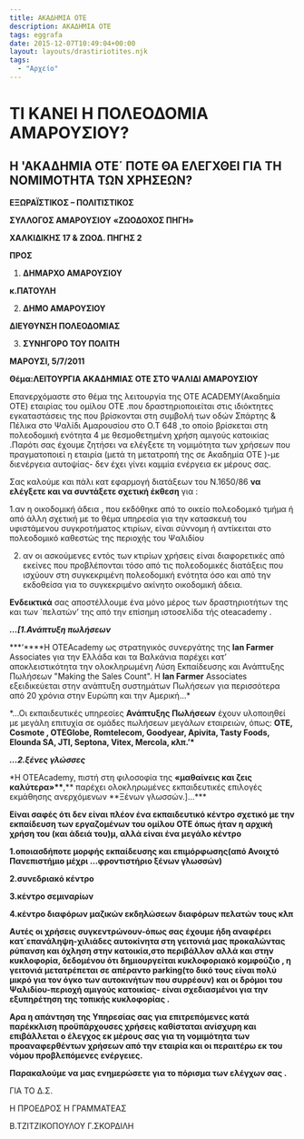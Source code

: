 ```yaml
---
title: ΑΚΑΔΗΜΙΑ ΟΤΕ
description: ΑΚΑΔΗΜΙΑ ΟΤΕ
tags: eggrafa
date: 2015-12-07T10:49:04+00:00
layout: layouts/drastiriotites.njk
tags:
  - "Αρχείο"
---
```


# ΤΙ ΚΑΝΕΙ Η ΠΟΛΕΟΔΟΜΙΑ ΑΜΑΡΟΥΣΙΟΥ?

## Η 'ΑΚΑΔΗΜΙΑ ΟΤΕ΄ ΠΟΤΕ ΘΑ ΕΛΕΓΧΘΕΙ ΓΙΑ ΤΗ ΝΟΜΙΜΟΤΗΤΑ ΤΩΝ ΧΡΗΣΕΩΝ?

<!-- excerpt -->

**EΞΩΡΑΪΣΤΙΚΟΣ – ΠΟΛΙΤΙΣΤΙΚΟΣ**

**ΣΥΛΛΟΓΟΣ ΑΜΑΡΟΥΣΙΟΥ** **«ΖΩΟΔΟΧΟΣ ΠΗΓΗ»**

**ΧΑΛΚΙΔΙΚΗΣ 17 &amp; ΖΩΟΔ. ΠΗΓΗΣ 2**

**ΠΡΟΣ**

1. **ΔΗΜΑΡΧΟ ΑΜΑΡΟΥΣΙΟΥ**

**κ.ΠΑΤΟΥΛΗ**

2. **ΔΗΜΟ ΑΜΑΡΟΥΣΙΟΥ**

**ΔΙΕΥΘΥΝΣΗ ΠΟΛΕΟΔΟΜΙΑΣ**

3. **ΣΥΝΗΓΟΡΟ ΤΟΥ ΠΟΛΙΤΗ**

**ΜΑΡΟΥΣΙ, 5/7/2011**

**Θέμα:ΛΕΙΤΟΥΡΓΙΑ ΑΚΑΔΗΜΙΑΣ ΟΤΕ ΣΤΟ ΨΑΛΙΔΙ ΑΜΑΡΟΥΣΙΟΥ**

Επανερχόμαστε στο θέμα της λειτουργία της OTE ACADEMY(Ακαδημία ΟΤΕ) εταιρίας του ομίλου ΟΤΕ .που δραστηριοποιείται στις ιδιόκτητες εγκαταστάσεις της που βρίσκονται στη συμβολή των οδών Σπάρτης &amp; Πέλικα στο Ψαλίδι Αμαρουσίου στο Ο.Τ 648 ,το οποίο βρίσκεται στη πολεοδομική ενότητα 4 με θεσμοθετημένη χρήση αμιγούς κατοικίας .Παρότι σας έχουμε ζητήσει να ελέγξετε τη νομιμότητα των χρήσεων που πραγματοποιεί η εταιρία (μετά τη μετατροπή της σε Ακαδημία ΟΤΕ )-με διενέργεια αυτοψίας- δεν έχει γίνει καμμία ενέργεια εκ μέρους σας.

Σας καλούμε και πάλι κατ εφαρμογή διατάξεων του Ν.1650/86 **να ελέγξετε και να συντάξετε σχετική έκθεση** για :

1.αν η οικοδομική άδεια , που εκδόθηκε από το οικείο πολεοδομικό τμήμα ή από άλλη σχετική με το θέμα υπηρεσία για την κατασκευή του υφιστάμενου συγκροτήματος κτιρίων, είναι σύννομη ή αντίκειται στο πολεοδομικό καθεστώς της περιοχής του Ψαλιδίου

2. αν οι ασκούμενες εντός των κτιρίων χρήσεις είναι διαφορετικές από εκείνες που προβλέπονται τόσο από τις πολεοδομικές διατάξεις που ισχύουν στη συγκεκριμένη πολεοδομική ενότητα όσο και από την εκδοθείσα για το συγκεκριμένο ακίνητο οικοδομική άδεια.

**Ενδεικτικά** σας αποστέλλουμε ένα μόνο μέρος των δραστηριοτήτων της και των ΄πελατών’ της από την επίσημη ιστοσελίδα τής oteacademy .

**_…\[1.Ανάπτυξη πωλήσεων_**

**\*‘\*\***H OTEAcademy ως στρατηγικός συνεργάτης της **Ian Farmer** Associates για την Ελλάδα και τα Βαλκάνια παρέχει κατ’ αποκλειστικότητα την ολοκληρωμένη Λύση Εκπαίδευσης και Ανάπτυξης Πωλήσεων "Making the Sales Count". H **Ian Farmer** Associates εξειδικεύεται στην ανάπτυξη συστημάτων Πωλήσεων για περισσότερα από 20 χρόνια στην Ευρώπη και την Αμερική…\*

\*…Οι εκπαιδευτικές υπηρεσίες **Ανάπτυξης Πωλήσεων** έχουν υλοποιηθεί με μεγάλη επιτυχία σε ομάδες πωλήσεων μεγάλων εταιρειών, όπως: **ΟΤΕ, Cosmote , OTEGlobe, Romtelecom, Goodyear, Apivita, Tasty Foods, Elounda SA, JTI, Septona, Vitex, Mercola, κλπ.’\***

**_…2.ξένες γλώσσες_**

\*Η OTEAcademy, πιστή στη φιλοσοφία της **«μαθαίνεις και ζεις καλύτερα»\*\***,** παρέχει ολοκληρωμένες εκπαιδευτικές επιλογές εκμάθησης ανερχόμενων **Ξένων γλωσσών.\]…\*\*\*

**Είναι σαφές ότι δεν είναι πλέον ένα εκπαιδευτικό κέντρο σχετικό με την εκπαίδευση των εργαζομένων του ομίλου ΟΤΕ όπως ήταν η αρχική χρήση του (και άδειά του)μ, αλλά είναι ένα μεγάλο κέντρο**

**1.οποιασδήποτε μορφής εκπαίδευσης και επιμόρφωσης(από Ανοιχτό Πανεπιστήμιο μέχρι …φροντιστήριο ξένων γλωσσών)**

**2.συνεδριακό κέντρο**

**3.κέντρο σεμιναρίων**

**4.κέντρο διαφόρων μαζικών εκδηλώσεων διαφόρων πελατών τους κλπ**

**Αυτές οι χρήσεις συγκεντρώνουν-όπως σας έχουμε ήδη αναφέρει κατ΄επανάληψη-χιλιάδες αυτοκίνητα στη γειτονιά μας προκαλώντας ρύπανση και όχληση στην κατοικία,στο περιβάλλον αλλά και στην κυκλοφορία, δεδομένου ότι δημιουργείται κυκλοφοριακό κομφούζιο , η γειτονιά μετατρέπεται σε απέραντο parking(το δικό τους είναι πολύ μικρό για τον όγκο των αυτοκινήτων που συρρέουν) και οι δρόμοι του Ψαλιδίου-περιοχή αμιγούς κατοικίας- είναι σχεδιασμένοι για την εξυπηρέτηση της τοπικής κυκλοφορίας .**

**Αρα η απάντηση της Υπηρεσίας σας για επιτρεπόμενες κατά παρέκκλιση προϋπάρχουσες χρήσεις καθίσταται ανίσχυρη και επιβάλλεται ο έλεγχος εκ μέρους σας για τη νομιμότητα των προαναφερθέντων χρήσεων από την εταιρία και οι περαιτέρω εκ του νόμου προβλεπόμενες ενέργειες.**

**Παρακαλούμε να μας ενημερώσετε για το πόρισμα των ελέγχων σας .**

ΓΙΑ ΤΟ Δ.Σ.

Η ΠΡΟΕΔΡΟΣ Η ΓΡΑΜΜΑΤΕΑΣ

Β.ΤΖΙΤΖΙΚΟΠΟΥΛΟΥ Γ.ΣΚΟΡΔΙΛΗ
